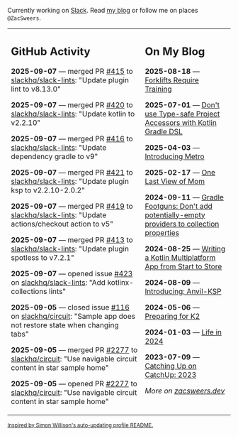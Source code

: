 Currently working on [Slack](https://slack.com/). Read [my blog](https://zacsweers.dev/) or follow me on places `@ZacSweers`.

<table><tr><td valign="top" width="60%">

## GitHub Activity
<!-- githubActivity starts -->
**2025-09-07** — merged PR [#415](https://github.com/slackhq/slack-lints/pull/415) to [slackhq/slack-lints](https://github.com/slackhq/slack-lints): "Update plugin lint to v8.13.0"

**2025-09-07** — merged PR [#420](https://github.com/slackhq/slack-lints/pull/420) to [slackhq/slack-lints](https://github.com/slackhq/slack-lints): "Update kotlin to v2.2.10"

**2025-09-07** — merged PR [#416](https://github.com/slackhq/slack-lints/pull/416) to [slackhq/slack-lints](https://github.com/slackhq/slack-lints): "Update dependency gradle to v9"

**2025-09-07** — merged PR [#421](https://github.com/slackhq/slack-lints/pull/421) to [slackhq/slack-lints](https://github.com/slackhq/slack-lints): "Update plugin ksp to v2.2.10-2.0.2"

**2025-09-07** — merged PR [#419](https://github.com/slackhq/slack-lints/pull/419) to [slackhq/slack-lints](https://github.com/slackhq/slack-lints): "Update actions/checkout action to v5"

**2025-09-07** — merged PR [#413](https://github.com/slackhq/slack-lints/pull/413) to [slackhq/slack-lints](https://github.com/slackhq/slack-lints): "Update plugin spotless to v7.2.1"

**2025-09-07** — opened issue [#423](https://github.com/slackhq/slack-lints/issues/423) on [slackhq/slack-lints](https://github.com/slackhq/slack-lints): "Add kotlinx-collections lints"

**2025-09-05** — closed issue [#116](https://github.com/slackhq/circuit/issues/116) on [slackhq/circuit](https://github.com/slackhq/circuit): "Sample app does not restore state when changing tabs"

**2025-09-05** — merged PR [#2277](https://github.com/slackhq/circuit/pull/2277) to [slackhq/circuit](https://github.com/slackhq/circuit): "Use navigable circuit content in star sample home"

**2025-09-05** — opened PR [#2277](https://github.com/slackhq/circuit/pull/2277) to [slackhq/circuit](https://github.com/slackhq/circuit): "Use navigable circuit content in star sample home"
<!-- githubActivity ends -->
</td><td valign="top" width="40%">

## On My Blog
<!-- blog starts -->
**2025-08-18** — [Forklifts Require Training](https://www.zacsweers.dev/forklifts-require-training/)

**2025-07-01** — [Don't use Type-safe Project Accessors with Kotlin Gradle DSL](https://www.zacsweers.dev/dont-use-type-safe-project-accessors-with-kotlin-gradle-dsl/)

**2025-04-03** — [Introducing Metro](https://www.zacsweers.dev/introducing-metro/)

**2025-02-17** — [One Last View of Mom](https://www.zacsweers.dev/one-last-view-of-mom/)

**2024-09-11** — [Gradle Footguns: Don't add potentially-empty providers to collection properties](https://www.zacsweers.dev/gradle-footgun-adding-empty-providers-to-collection-properties/)

**2024-08-25** — [Writing a Kotlin Multiplatform App from Start to Store](https://www.zacsweers.dev/writing-a-kotlin-multiplatform-app-from-start-to-store/)

**2024-08-09** — [Introducing: Anvil-KSP](https://www.zacsweers.dev/introducing-anvil-ksp/)

**2024-05-06** — [Preparing for K2](https://www.zacsweers.dev/preparing-for-k2/)

**2024-01-03** — [Life in 2024](https://www.zacsweers.dev/life-in-2024/)

**2023-07-09** — [Catching Up on CatchUp: 2023](https://www.zacsweers.dev/catching-up-on-catchup-2023/)
<!-- blog ends -->
_More on [zacsweers.dev](https://zacsweers.dev/)_
</td></tr></table>

<sub><a href="https://simonwillison.net/2020/Jul/10/self-updating-profile-readme/">Inspired by Simon Willison's auto-updating profile README.</a></sub>